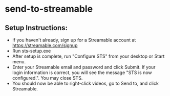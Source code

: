 ﻿# send-to-streamable

## Setup Instructions:
* If you haven't already, sign up for a Streamable account at https://streamable.com/signup
* Run sts-setup.exe
* After setup is complete, run "Configure STS" from your desktop or Start menu.
* Enter your Streamable email and password and click Submit. If your login information is correct, you will see the message "STS is now configured.". You may close STS.
* You should now be able to right-click videos, go to Send to, and click Streamable.
